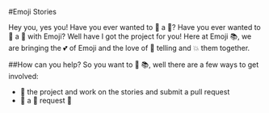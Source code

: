 #Emoji Stories

Hey you, yes you! Have you ever wanted to 📝 a 📖? Have you ever wanted to 📝 a 📖 with Emoji? Well have I got the project for you! Here at Emoji 📚, we are bringing the 💕 of Emoji and the love of 📖 telling and 💥 them together.

##How can you help?
So you want to 📝 📚, well there are a few ways to get involved:

  - 🍴 the project and work on the stories and submit a pull request
  - 👐 a 📖 request 🎫
  
